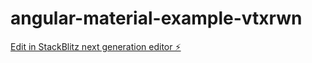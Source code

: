 # angular-material-example-vtxrwn

[Edit in StackBlitz next generation editor ⚡️](https://stackblitz.com/~/github.com/bulla049/angular-material-example-vtxrwn)